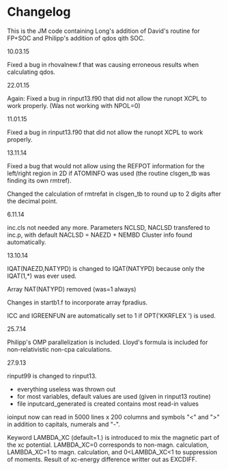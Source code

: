# Changelog

This is the JM code containing Long's addition of David's routine for FP+SOC
and Philipp's addition of qdos qith SOC.


10.03.15

Fixed a bug in rhovalnew.f that was causing erroneous results when calculating
qdos.

22.01.15

Again: 
Fixed a bug in rinput13.f90 that did not allow the runopt XCPL to work
properly. (Was not working with NPOL=0)

11.01.15

Fixed a bug in rinput13.f90 that did not allow the runopt XCPL to work
properly.


13.11.14

Fixed a bug that would not allow using the REFPOT information for the
left/right region in 2D if ATOMINFO was used (the routine clsgen_tb was
finding its own rmtref).

Changed the calculation of rmtrefat in clsgen_tb to round up to 2 digits after
the decimal point.

6.11.14

inc.cls not needed any more.
Parameters NCLSD, NACLSD transfered to inc.p, with default NACLSD = NAEZD + NEMBD
Cluster info found automatically.


13.10.14

IQAT(NAEZD,NATYPD) is changed to IQAT(NATYPD) because only the IQAT(1,*) was
ever used.

Array NAT(NATYPD) removed (was=1 always)

Changes in startb1.f to incorporate array fpradius.

ICC and IGREENFUN are automatically set to 1 if OPT('KKRFLEX ') is used.


25.7.14

Philipp's OMP parallelization is included. 
Lloyd's formula is included for non-relativistic non-cpa calculations.

27.9.13

rinput99 is changed to rinput13.
- everything useless was thrown out
- for most variables, default values are used (given in rinput13 routine)
- file inputcard_generated is created contains most read-in values

ioinput now can read in 5000 lines x 200 columns and symbols "<" and ">" 
in addition to capitals, numerals and "-".

Keyword LAMBDA_XC (default=1.) is introduced to mix the magnetic part of the
xc potential. LAMBDA_XC=0 corresponds to non-magn. calculation, LAMBDA_XC=1
to magn. calculation, and 0<LAMBDA_XC<1 to suppression of moments.
Result of xc-energy difference writter out as EXCDIFF.


